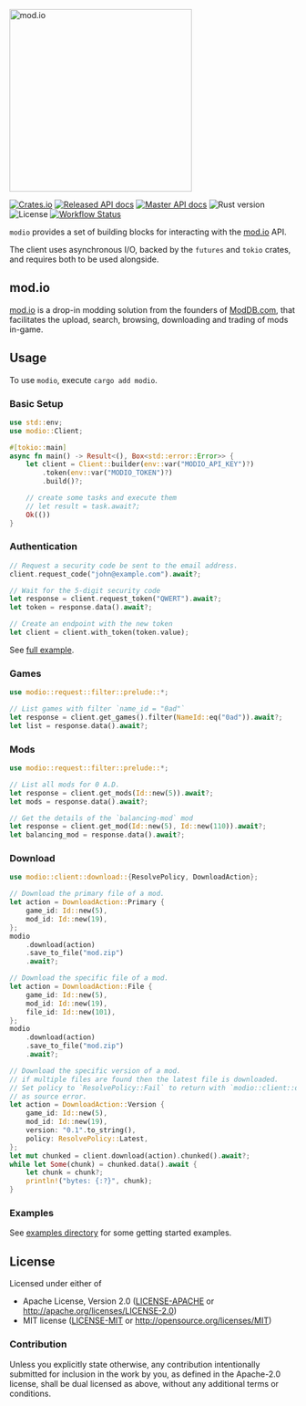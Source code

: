 <a href="https://mod.io"><img src="https://github.com/nickelc/modio-rs/raw/master/header.png" alt="mod.io" width="320"/></a>

[![Crates.io][crates-badge]][crates-url]
[![Released API docs][docs-badge]][docs-url]
[![Master API docs][master-docs-badge]][master-docs-url]
![Rust version][rust-version]
![License][license-badge]
[![Workflow Status][workflow-badge]][actions-url]

[crates-badge]: https://img.shields.io/crates/v/modio.svg
[crates-url]: https://crates.io/crates/modio
[docs-badge]: https://docs.rs/modio/badge.svg
[docs-url]: https://docs.rs/modio
[license-badge]: https://img.shields.io/crates/l/modio.svg
[master-docs-badge]: https://img.shields.io/badge/docs-master-green.svg
[master-docs-url]: https://nickelc.github.io/modio-rs/master/
[workflow-badge]: https://github.com/nickelc/modio-rs/workflows/ci/badge.svg
[actions-url]: https://github.com/nickelc/modio-rs/actions
[rust-version]: https://img.shields.io/badge/rust-1.83.0%2B-lightgrey.svg?logo=rust

`modio` provides a set of building blocks for interacting with the [mod.io](https://mod.io) API.

The client uses asynchronous I/O, backed by the `futures` and `tokio` crates, and requires both to be used alongside.

## mod.io
[mod.io](https://mod.io) is a drop-in modding solution from the founders of [ModDB.com](https://www.moddb.com),
that facilitates the upload, search, browsing, downloading and trading of mods in-game.

## Usage

To use `modio`, execute `cargo add modio`.

### Basic Setup
```rust
use std::env;
use modio::Client;

#[tokio::main]
async fn main() -> Result<(), Box<std::error::Error>> {
    let client = Client::builder(env::var("MODIO_API_KEY")?)
        .token(env::var("MODIO_TOKEN")?)
        .build()?;

    // create some tasks and execute them
    // let result = task.await?;
    Ok(())
}
```

### Authentication
```rust
// Request a security code be sent to the email address.
client.request_code("john@example.com").await?;

// Wait for the 5-digit security code
let response = client.request_token("QWERT").await?;
let token = response.data().await?;

// Create an endpoint with the new token
let client = client.with_token(token.value);
```
See [full example](examples/auth.rs).

### Games
```rust
use modio::request::filter::prelude::*;

// List games with filter `name_id = "0ad"`
let response = client.get_games().filter(NameId::eq("0ad")).await?;
let list = response.data().await?;
```

### Mods
```rust
use modio::request::filter::prelude::*;

// List all mods for 0 A.D.
let response = client.get_mods(Id::new(5)).await?;
let mods = response.data().await?;

// Get the details of the `balancing-mod` mod
let response = client.get_mod(Id::new(5), Id::new(110)).await?;
let balancing_mod = response.data().await?;
```

### Download
```rust
use modio::client::download::{ResolvePolicy, DownloadAction};

// Download the primary file of a mod.
let action = DownloadAction::Primary {
    game_id: Id::new(5),
    mod_id: Id::new(19),
};
modio
    .download(action)
    .save_to_file("mod.zip")
    .await?;

// Download the specific file of a mod.
let action = DownloadAction::File {
    game_id: Id::new(5),
    mod_id: Id::new(19),
    file_id: Id::new(101),
};
modio
    .download(action)
    .save_to_file("mod.zip")
    .await?;

// Download the specific version of a mod.
// if multiple files are found then the latest file is downloaded.
// Set policy to `ResolvePolicy::Fail` to return with `modio::client::download::Error::MultipleFilesFound`
// as source error.
let action = DownloadAction::Version {
    game_id: Id::new(5),
    mod_id: Id::new(19),
    version: "0.1".to_string(),
    policy: ResolvePolicy::Latest,
};
let mut chunked = client.download(action).chunked().await?;
while let Some(chunk) = chunked.data().await {
    let chunk = chunk?;
    println!("bytes: {:?}", chunk);
}
```

### Examples

See [examples directory](examples/) for some getting started examples.

## License

Licensed under either of

- Apache License, Version 2.0 ([LICENSE-APACHE](LICENSE-APACHE) or http://apache.org/licenses/LICENSE-2.0)
- MIT license ([LICENSE-MIT](LICENSE-MIT) or http://opensource.org/licenses/MIT)

### Contribution

Unless you explicitly state otherwise, any contribution intentionally submitted for inclusion in the work by you,
as defined in the Apache-2.0 license, shall be dual licensed as above, without any additional terms or conditions.
